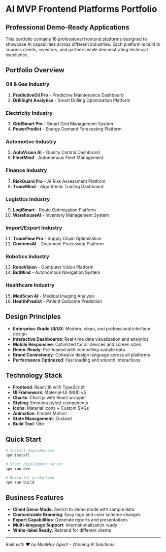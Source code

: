 # AI MVP Frontend Platforms Portfolio

## Professional Demo-Ready Applications

This portfolio contains 16 professional frontend platforms designed to showcase AI capabilities across different industries. Each platform is built to impress clients, investors, and partners while demonstrating technical excellence.

## Portfolio Overview

### Oil & Gas Industry
1. **PredictiveOil Pro** - Predictive Maintenance Dashboard
2. **DrillSight Analytics** - Smart Drilling Optimization Platform

### Electricity Industry
3. **GridSmart Pro** - Smart Grid Management System
4. **PowerPredict** - Energy Demand Forecasting Platform

### Automotive Industry
5. **AutoVision AI** - Quality Control Dashboard
6. **FleetMind** - Autonomous Fleet Management

### Finance Industry
7. **RiskGuard Pro** - AI Risk Assessment Platform
8. **TradeMind** - Algorithmic Trading Dashboard

### Logistics Industry
9. **LogiSmart** - Route Optimization Platform
10. **WarehouseAI** - Inventory Management System

### Import/Export Industry
11. **TradeFlow Pro** - Supply Chain Optimization
12. **CustomsAI** - Document Processing Platform

### Robotics Industry
13. **RoboVision** - Computer Vision Platform
14. **BotMind** - Autonomous Navigation System

### Healthcare Industry
15. **MedScan AI** - Medical Imaging Analysis
16. **HealthPredict** - Patient Outcome Prediction

## Design Principles

- **Enterprise-Grade UI/UX**: Modern, clean, and professional interface design
- **Interactive Dashboards**: Real-time data visualization and analytics
- **Mobile Responsive**: Optimized for all devices and screen sizes
- **Demo-Ready**: Pre-loaded with compelling sample data
- **Brand Consistency**: Cohesive design language across all platforms
- **Performance Optimized**: Fast loading and smooth interactions

## Technology Stack

- **Frontend**: React 18 with TypeScript
- **UI Framework**: Material-UI (MUI) v5
- **Charts**: Chart.js with React wrapper
- **Styling**: Emotion/styled-components
- **Icons**: Material Icons + Custom SVGs
- **Animation**: Framer Motion
- **State Management**: Zustand
- **Build Tool**: Vite

## Quick Start

```bash
# Install dependencies
npm install

# Start development server
npm run dev

# Build for production
npm run build
```

## Business Features

- **Client Demo Mode**: Switch to demo mode with sample data
- **Customizable Branding**: Easy logo and color scheme changes
- **Export Capabilities**: Generate reports and presentations
- **Multi-language Support**: Internationalization ready
- **White-label Ready**: Rebrand for different clients

---

*Built with ❤️ by MiniMax Agent - Winning AI Solutions*